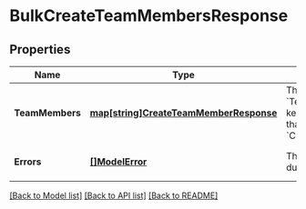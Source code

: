 # BulkCreateTeamMembersResponse

## Properties

 Name            | Type                                                                   | Description                                                                                                                                                | Notes                        
-----------------|------------------------------------------------------------------------|------------------------------------------------------------------------------------------------------------------------------------------------------------|------------------------------
 **TeamMembers** | [**map[string]CreateTeamMemberResponse**](CreateTeamMemberResponse.md) | The successfully created &#x60;TeamMember&#x60; objects. Each key is the &#x60;idempotency_key&#x60; that maps to the &#x60;CreateTeamMemberRequest&#x60;. | [optional] [default to null] 
 **Errors**      | [**[]ModelError**](Error.md)                                           | The errors that occurred during the request.                                                                                                               | [optional] [default to null] 

[[Back to Model list]](../README.md#documentation-for-models) [[Back to API list]](../README.md#documentation-for-api-endpoints) [[Back to README]](../README.md)

